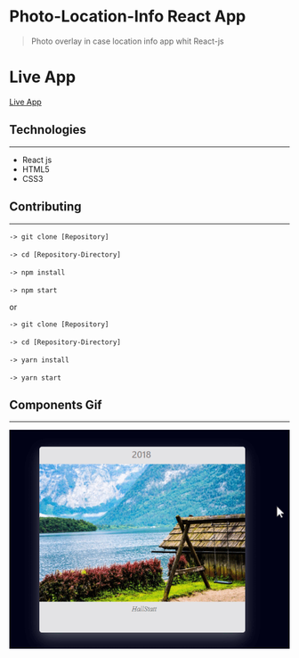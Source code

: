 # Photo-Location-Info React App

> Photo overlay in case location info app whit React-js

# Live App

[Live App](https://photo-hover-in-case-location-info.vercel.app)

## Technologies

---

- React js
- HTML5
- CSS3

## Contributing

---

```
-> git clone [Repository]

-> cd [Repository-Directory]

-> npm install

-> npm start
```

or

```
-> git clone [Repository]

-> cd [Repository-Directory]

-> yarn install

-> yarn start
```

## Components Gif

---

![screen-gif](./src/photo-hover.gif)
